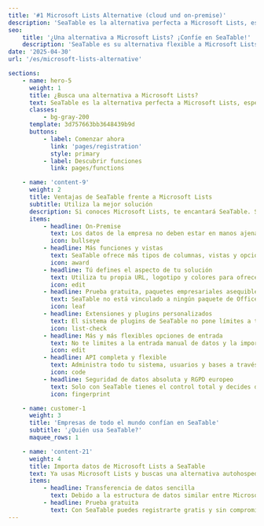 ```yaml
---
title: '#1 Microsoft Lists Alternative (cloud und on-premise)'
description: 'SeaTable es la alternativa perfecta a Microsoft Lists, especialmente para las empresas que no quieren almacenar sus datos en la nube de Microsoft, pero quieren mantener el control total con un servidor autoalojado. SeaTable es la única alternativa real on-premise.'
seo:
    title: '¿Una alternativa a Microsoft Lists? ¡Confíe en SeaTable!'
    description: 'SeaTable es su alternativa flexible a Microsoft Lists. Trabaje de forma segura con total soberanía de datos, una interfaz personalizable y una potente API'
date: '2025-04-30'
url: '/es/microsoft-lists-alternative'

sections:
    - name: hero-5
      weight: 1
      title: ¿Busca una alternativa a Microsoft Lists?
      text: SeaTable es la alternativa perfecta a Microsoft Lists, especialmente para empresas que no desean almacenar sus datos en la nube de Microsoft, sino que quieren tener el control total con un servidor autohospedado. SeaTable es la única alternativa on-premise real.
      classes:
          - bg-gray-200
      template: 3d757663bb3648439b9d
      buttons:
          - label: Comenzar ahora
            link: 'pages/registration'
            style: primary
          - label: Descubrir funciones
            link: pages/functions

    - name: 'content-9'
      weight: 2
      title: Ventajas de SeaTable frente a Microsoft Lists
      subtitle: Utiliza la mejor solución
      description: Si conoces Microsoft Lists, te encantará SeaTable. SeaTable ofrece más funciones y, como única alternativa, la posibilidad de ejecutar SeaTable en tu propio servidor, en tu centro de datos, con tu dominio y tu identidad corporativa.
      items:
          - headline: On-Premise
            text: Los datos de la empresa no deben estar en manos ajenas, sino en un sistema SeaTable autohospedado.<br><br>Microsoft Lists solo está disponible como parte de Office 365 en la nube de Microsoft. Con SeaTable, tú decides dónde instalar tu sistema y quién tiene acceso a tus datos.<br><br>SeaTable funciona tanto en servidores Linux como Windows, dedicados o virtualizados. Incluso es posible el funcionamiento en clúster.
            icon: bullseye
          - headline: Más funciones y vistas
            text: SeaTable ofrece más tipos de columnas, vistas y opciones de entrada.<br><br>Con más de 20 tipos de columnas, SeaTable ofrece muchas más posibilidades de recopilación de datos que Microsoft Lists.<br><br>Solo SeaTable permite vincular hojas, la entrada de datos mediante formularios web y mostrar los datos en Kanban o gráficos.
            icon: award
          - headline: Tú defines el aspecto de tu solución
            text: Utiliza tu propia URL, logotipo y colores para ofrecer SeaTable a tus empleados.<br><br>No puedes adaptar Microsoft Lists al diseño corporativo de tu empresa, igual que otros productos de Office 365. Debes conformarte con lo que hay.<br><br>SeaTable es justo lo contrario. Tú decides la URL de acceso, los colores y el logotipo, e incluso puedes personalizar las plantillas en SeaTable.
            icon: edit
          - headline: Prueba gratuita, paquetes empresariales asequibles
            text: SeaTable no está vinculado a ningún paquete de Office. Puedes probar SeaTable fácilmente en la nube.<br><br>SeaTable está disponible en varias versiones. SeaTable Cloud ofrece todas las funciones para el usuario, para que puedas probar SeaTable cómodamente. El servidor SeaTable también se puede instalar y probar gratis y sin compromiso con hasta tres usuarios.
            icon: leaf
          - headline: Extensiones y plugins personalizados
            text: El sistema de plugins de SeaTable no pone límites a tu imaginación.<br><br>¿Necesitas una visualización especial para datos geográficos? ¡Sin problema!<br><br>SeaTable ofrece su propio sistema de plugins, permitiendo ampliar y adaptar las funciones de SeaTable según tus necesidades.
            icon: list-check
          - headline: Más y más flexibles opciones de entrada
            text: No te limites a la entrada manual de datos y la importación de Excel con Microsoft Lists.<br><br>Microsoft Lists ofrece menos opciones de entrada de datos que SeaTable. Usa formularios web, enlaces de compartición y “Data Collection Sheets” para que tus empleados o socios comerciales puedan recopilar datos. Así, puedes consolidar toda la información en un solo sistema.
            icon: edit
          - headline: API completa y flexible
            text: Administra todo tu sistema, usuarios y bases a través de la API.<br><br>Microsoft Lists no ofrece interfaz API, lo que dificulta su integración con tus propias soluciones.<br><br>La API de SeaTable facilita todo esto. Tienes acceso a todas las funciones API para modificar datos dentro de una base, además de muchas otras llamadas para usuarios, líderes de equipo y administradores. Consulta nuestra [API Reference](https://api.seatable.com).
            icon: code
          - headline: Seguridad de datos absoluta y RGPD europeo
            text: Solo con SeaTable tienes el control total y decides dónde se almacenan tus datos.<br><br>Microsoft es una empresa estadounidense y almacena sus datos en centros de datos en EE. UU. Si eso no es un problema para ti, perfecto. Pero si quieres control total sobre los flujos y el almacenamiento de datos, deberías usar tu propio servidor SeaTable. Así podrás usar SeaTable para datos sensibles, personales o en áreas que requieren mayor protección. Solo un sistema on-premise lo permite.
            icon: fingerprint

    - name: customer-1
      weight: 3
      title: 'Empresas de todo el mundo confían en SeaTable'
      subtitle: '¿Quién usa SeaTable?'
      maquee_rows: 1

    - name: 'content-21'
      weight: 4
      title: Importa datos de Microsoft Lists a SeaTable
      text: Ya usas Microsoft Lists y buscas una alternativa autohospedada. Transferir tus datos de Lists a SeaTable es muy sencillo mediante exportación e importación.
      items:
          - headline: Transferencia de datos sencilla
            text: Debido a la estructura de datos similar entre Microsoft Lists y SeaTable, puedes migrar tus tablas existentes a SeaTable sin dificultad. Simplemente exporta tus tablas como archivo CSV y luego impórtalas en SeaTable. No puede ser más fácil.
          - headline: Prueba gratuita
            text: Con SeaTable puedes registrarte gratis y sin compromiso. Así puedes probar la migración de datos sin preocupaciones.
---
```

